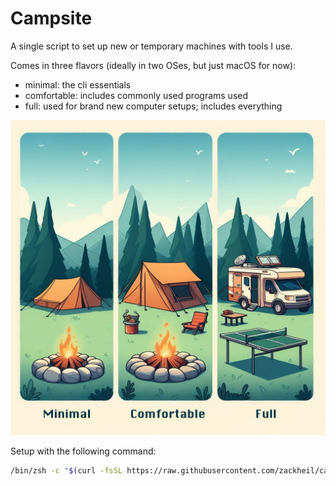 # Campsite

A single script to set up new or temporary machines with tools I use.

Comes in three flavors (ideally in two OSes, but just macOS for now):

- minimal: the cli essentials
- comfortable: includes commonly used programs used
- full: used for brand new computer setups; includes everything

![Campsite](assets/campsite.jpg)

Setup with the following command:

```zsh
/bin/zsh -c "$(curl -fsSL https://raw.githubusercontent.com/zackheil/campsite/main/assets/init.sh)"
```
